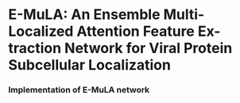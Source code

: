 # E-MuLA: An Ensemble Multi-Localized Attention Feature Ex-traction Network for Viral Protein Subcellular Localization
### Implementation of E-MuLA network
